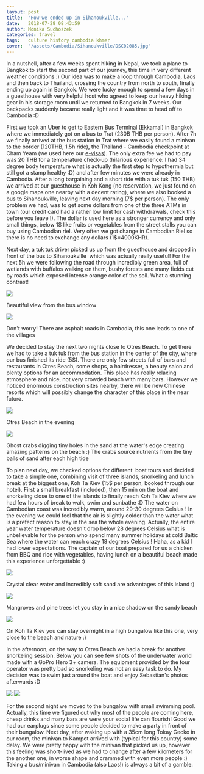 ```yaml
---
layout: post
title:  "How we ended up in Sihanoukville..."
date:   2018-07-28 08:43:59
author: Monika Suchoszek
categories: travel
tags:	culture history cambodia khmer
cover:  "/assets/Cambodia/Sihanoukville/DSC02085.jpg"
---
```


In a nutshell, after a few weeks spent hiking in Nepal, we took a plane to Bangkok to start the second part of 
our journey, this time in very different weather conditions :) Our idea was to make a loop through Cambodia, 
Laos and then back to Thailand, crossing the country from north to south, finally ending up again in Bangkok. 
We were lucky enough to spend a few days in a guesthouse with very helpful host who agreed to keep our heavy 
hiking gear in his storage room until we returned to Bangkok in 7 weeks. Our backpacks suddenly became really 
light and it was time to head off to Cambodia :D

First we took an Uber to get to Eastern Bus Terminal (Ekkamai) in Bangkok where we immediately got on a bus to 
Trat (230B THB per person). After 7h we finally arrived at the bus station in Trat where we easily 
found a minivan to the border (120THB, 1.5h ride), the Thailand - Cambodia checkpoint at Cham Yeam 
(we used here our <a href="https://www.evisa.gov.kh/">e-visas</a>). The only extra fee we had to pay was 
20 THB for a temperature check-up (hilarious experience: I had 34 degree body temperature what is actually 
the first step to hypothermia but still got a stamp healthy :D) and after few minutes we were already in 
Cambodia. After a long bargaining and a short ride with a tuk tuk (150 THB) we arrived at our guesthouse in 
Koh Kong (no reservation, we just found on a google maps one nearby with a decent rating), where we also booked a 
bus to Sihanoukville, leaving next day morning (7$ per person). The only problem we had, was to get some dollars 
from one of the three ATMs in town (our credit card had a rather low limit for cash withdrawals, check this before 
you leave !). The dollar is used here as a stronger currency and only small things, below 1$ like fruits or 
vegetables from the street stalls you can buy using Cambodian riel. Very often we got change in Cambodian Riel 
so there is no need to exchange any dollars (1$=4000KHR).

Next day, a tuk tuk driver picked us up from the guesthouse and dropped in front of the bus to Sihanoukville  
which was actually really useful! For the next 5h we were following the road through incredibly green area, 
full of wetlands with buffalos walking on them, bushy forests and many fields cut by roads which exposed intense 
orange color of the soil. What a stunning contrast!

<img src="/assets/Cambodia/Sihanoukville/IMG_20180327_102054263.jpg">
<p class="caption">Beautiful view from the bus window</p>
<img src="/assets/Cambodia/Sihanoukville/IMG_20180329_144302359_HDR.jpg">
<p class="caption">Don't worry! There are asphalt roads in Cambodia, this one leads to one of the villages</p>

We decided to stay the next two nights close to Otres Beach. To get there we had to take a tuk tuk from the
bus station in the center of the city, where our bus finished its ride (5$). There are only few streets full 
of bars and restaurants in Otres Beach, some shops, a hairdresser, a beauty salon and plenty options for an 
accommodation. This place has really relaxing atmosphere and nice, not very crowded beach with many bars. 
However we noticed enormous construction sites nearby, there will be new Chinese resorts which will possibly 
change the character of this place in the near future.

<img src="/assets/Cambodia/Sihanoukville/DSC02058.1.jpg">
<p class="caption">Otres Beach in the evening</p>
<img src="/assets/Cambodia/Sihanoukville/DSC02052.jpg">
<p class="caption">Ghost crabs digging tiny holes in the sand at the water's edge creating amazing patterns 
on the beach :) The crabs source nutrients from the tiny balls of sand after each high tide</p>

To plan next day, we checked options for different  boat tours and decided to take a simple one, combining visit 
of three islands, snorkeling and lunch break at the biggest one, Koh Ta Kiev (15$ per person, booked through our 
hotel). First a small breakfast (included), then 15 min on the boat and snorkeling close to one of the islands to 
finally reach Koh Ta Kiev where we had few hours of break to walk, swim and sunbathe :D The water on Cambodian 
coast was incredibly warm, around 29-30 degrees Celsius ! In the evening we could feel that the air is slightly 
colder than the water what is a prefect reason to stay in the sea the whole evening. Actually, the entire year 
water temperature doesn't drop below 28 degrees Celsius what is unbelievable for the person who spend many 
summer holidays at cold Baltic Sea where the water can reach crazy 18 degrees Celsius ! Haha, as a kid I had 
lower expectations. The captain of our boat prepared for us a chicken from BBQ and rice with vegetables, 
having lunch on a beautiful beach made this experience unforgettable :)

<img src="/assets/Cambodia/Sihanoukville/DSC02085.jpg">
<p class="caption">Crystal clear water and incredibly soft sand are advantages of this island :)</p>
<img src="/assets/Cambodia/Sihanoukville/DSC02089.jpg">
<p class="caption">Mangroves and pine trees let you stay in a nice shadow on the sandy beach</p>
<img src="/assets/Cambodia/Sihanoukville/DSC02093-e1532359144923.jpg">
<p class="caption">On Koh Ta Kiev you can stay overnight in a high bungalow like this one, very close 
to the beach and nature :)</p>

In the afternoon, on the way to Otres Beach we had a break for another snorkeling session. Below you can see 
few shots of the underwater world made with a GoPro Hero 3+ camera. The equipment provided by the tour operator 
was pretty bad so snorkeling was not an easy task to do. My decision was to swim just around the boat and enjoy 
Sebastian's photos afterwards :D

<img src="/assets/Cambodia/Sihanoukville/GOPR7839.2.jpg">
<img src="/assets/Cambodia/Sihanoukville/GOPR7902.1.jpg"> 

For the second night we moved to the bungalow with small swimming pool. Actually, this time we figured out 
why most of the people are coming here, cheap drinks and many bars are were your social life can flourish! 
Good we had our earplugs since some people decided to make a party in front of their bungalow. Next day, after 
waking up with a 35cm long Tokay Gecko in our room, the minivan to Kampot arrived with (typical for this country) 
some delay. We were pretty happy with the minivan that picked us up, however this feeling was short-lived as we 
had to change after a few kilometers for the another one, in worse shape and crammed with even more people :) 
Taking a bus/minivan in Cambodia (also Laos!) is always a bit of a gamble.
